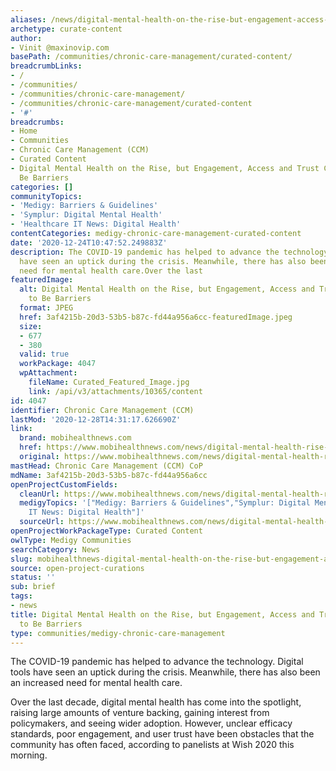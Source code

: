 ```yaml
---
aliases: /news/digital-mental-health-on-the-rise-but-engagement-access-and-trust-continue-to-be-barriers
archetype: curate-content
author:
- Vinit @maxinovip.com
basePath: /communities/chronic-care-management/curated-content/
breadcrumbLinks:
- /
- /communities/
- /communities/chronic-care-management/
- /communities/chronic-care-management/curated-content
- '#'
breadcrumbs:
- Home
- Communities
- Chronic Care Management (CCM)
- Curated Content
- Digital Mental Health on the Rise, but Engagement, Access and Trust Continue to
  Be Barriers
categories: []
communityTopics:
- 'Medigy: Barriers & Guidelines'
- 'Symplur: Digital Mental Health'
- 'Healthcare IT News: Digital Health'
contentCategories: medigy-chronic-care-management-curated-content
date: '2020-12-24T10:47:52.249883Z'
description: The COVID-19 pandemic has helped to advance the technology. Digital tools
  have seen an uptick during the crisis. Meanwhile, there has also been an increased
  need for mental health care.Over the last
featuredImage:
  alt: Digital Mental Health on the Rise, but Engagement, Access and Trust Continue
    to Be Barriers
  format: JPEG
  href: 3af4215b-20d3-53b5-b87c-fd44a956a6cc-featuredImage.jpeg
  size:
  - 677
  - 380
  valid: true
  workPackage: 4047
  wpAttachment:
    fileName: Curated_Featured_Image.jpg
    link: /api/v3/attachments/10365/content
id: 4047
identifier: Chronic Care Management (CCM)
lastMod: '2020-12-28T14:31:17.626690Z'
link:
  brand: mobihealthnews.com
  href: https://www.mobihealthnews.com/news/digital-mental-health-rise-engagement-access-and-trust-continue-be-barriers
  original: https://www.mobihealthnews.com/news/digital-mental-health-rise-engagement-access-and-trust-continue-be-barriers
mastHead: Chronic Care Management (CCM) CoP
mdName: 3af4215b-20d3-53b5-b87c-fd44a956a6cc
openProjectCustomFields:
  cleanUrl: https://www.mobihealthnews.com/news/digital-mental-health-rise-engagement-access-and-trust-continue-be-barriers
  medigyTopics: '["Medigy: Barriers & Guidelines","Symplur: Digital Mental Health","Healthcare
    IT News: Digital Health"]'
  sourceUrl: https://www.mobihealthnews.com/news/digital-mental-health-rise-engagement-access-and-trust-continue-be-barriers
openProjectWorkPackageType: Curated Content
owlType: Medigy Communities
searchCategory: News
slug: mobihealthnews-digital-mental-health-on-the-rise-but-engagement-access-and-trust-continue-to-be-barriers
source: open-project-curations
status: ''
sub: brief
tags:
- news
title: Digital Mental Health on the Rise, but Engagement, Access and Trust Continue
  to Be Barriers
type: communities/medigy-chronic-care-management
---
```


<p>The COVID-19 pandemic has helped to advance the technology. Digital tools have seen an uptick during the crisis. Meanwhile, there has also been an increased need for mental health care.</p><p>Over the last decade, digital mental health has come into the spotlight, raising large amounts of venture backing, gaining interest from policymakers, and seeing wider adoption. However, unclear efficacy standards, poor engagement, and user trust have been obstacles that the community has often faced, according to panelists at Wish 2020 this morning.</p>